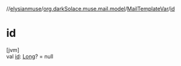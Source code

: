 //[elysianmuse](../../../index.md)/[org.darkSolace.muse.mail.model](../index.md)/[MailTemplateVar](index.md)/[id](id.md)

# id

[jvm]\
val [id](id.md): [Long](https://kotlinlang.org/api/latest/jvm/stdlib/kotlin/-long/index.html)? = null
